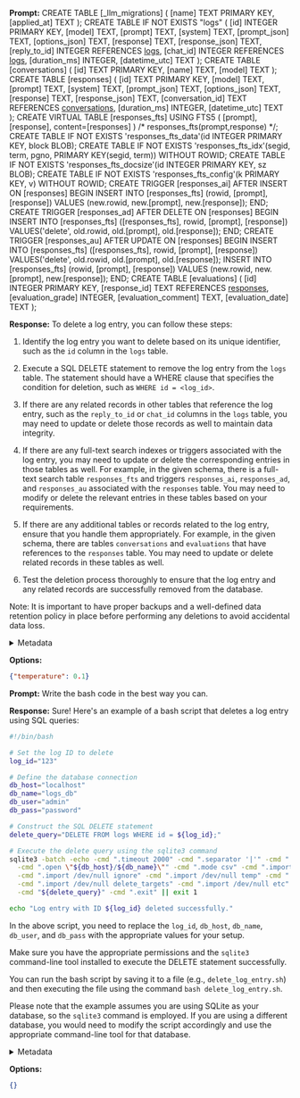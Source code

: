 **Prompt:**
CREATE TABLE [_llm_migrations] (
   [name] TEXT PRIMARY KEY,
   [applied_at] TEXT
);
CREATE TABLE IF NOT EXISTS "logs" (
   [id] INTEGER PRIMARY KEY,
   [model] TEXT,
   [prompt] TEXT,
   [system] TEXT,
   [prompt_json] TEXT,
   [options_json] TEXT,
   [response] TEXT,
   [response_json] TEXT,
   [reply_to_id] INTEGER REFERENCES [logs]([id]),
   [chat_id] INTEGER REFERENCES [logs]([id]),
   [duration_ms] INTEGER,
   [datetime_utc] TEXT
);
CREATE TABLE [conversations] (
   [id] TEXT PRIMARY KEY,
   [name] TEXT,
   [model] TEXT
);
CREATE TABLE [responses] (
   [id] TEXT PRIMARY KEY,
   [model] TEXT,
   [prompt] TEXT,
   [system] TEXT,
   [prompt_json] TEXT,
   [options_json] TEXT,
   [response] TEXT,
   [response_json] TEXT,
   [conversation_id] TEXT REFERENCES [conversations]([id]),
   [duration_ms] INTEGER,
   [datetime_utc] TEXT
);
CREATE VIRTUAL TABLE [responses_fts] USING FTS5 (
    [prompt], [response],
    content=[responses]
)
/* responses_fts(prompt,response) */;
CREATE TABLE IF NOT EXISTS 'responses_fts_data'(id INTEGER PRIMARY KEY, block BLOB);
CREATE TABLE IF NOT EXISTS 'responses_fts_idx'(segid, term, pgno, PRIMARY KEY(segid, term)) WITHOUT ROWID;
CREATE TABLE IF NOT EXISTS 'responses_fts_docsize'(id INTEGER PRIMARY KEY, sz BLOB);
CREATE TABLE IF NOT EXISTS 'responses_fts_config'(k PRIMARY KEY, v) WITHOUT ROWID;
CREATE TRIGGER [responses_ai] AFTER INSERT ON [responses] BEGIN
  INSERT INTO [responses_fts] (rowid, [prompt], [response]) VALUES (new.rowid, new.[prompt], new.[response]);
END;
CREATE TRIGGER [responses_ad] AFTER DELETE ON [responses] BEGIN
  INSERT INTO [responses_fts] ([responses_fts], rowid, [prompt], [response]) VALUES('delete', old.rowid, old.[prompt], old.[response]);
END;
CREATE TRIGGER [responses_au] AFTER UPDATE ON [responses] BEGIN
  INSERT INTO [responses_fts] ([responses_fts], rowid, [prompt], [response]) VALUES('delete', old.rowid, old.[prompt], old.[response]);
  INSERT INTO [responses_fts] (rowid, [prompt], [response]) VALUES (new.rowid, new.[prompt], new.[response]);
END;
CREATE TABLE [evaluations] ( [id] INTEGER PRIMARY KEY, [response_id] TEXT REFERENCES [responses]([id]), [evaluation_grade] INTEGER, [evaluation_comment] TEXT, [evaluation_date] TEXT );

**Response:**
To delete a log entry, you can follow these steps:

1. Identify the log entry you want to delete based on its unique identifier, such as the `id` column in the `logs` table.

2. Execute a SQL DELETE statement to remove the log entry from the `logs` table. The statement should have a WHERE clause that specifies the condition for deletion, such as `WHERE id = <log_id>`.

3. If there are any related records in other tables that reference the log entry, such as the `reply_to_id` or `chat_id` columns in the `logs` table, you may need to update or delete those records as well to maintain data integrity.

4. If there are any full-text search indexes or triggers associated with the log entry, you may need to update or delete the corresponding entries in those tables as well. For example, in the given schema, there is a full-text search table `responses_fts` and triggers `responses_ai`, `responses_ad`, and `responses_au` associated with the `responses` table. You may need to modify or delete the relevant entries in these tables based on your requirements.

5. If there are any additional tables or records related to the log entry, ensure that you handle them appropriately. For example, in the given schema, there are tables `conversations` and `evaluations` that have references to the `responses` table. You may need to update or delete related records in these tables as well.

6. Test the deletion process thoroughly to ensure that the log entry and any related records are successfully removed from the database.

Note: It is important to have proper backups and a well-defined data retention policy in place before performing any deletions to avoid accidental data loss.

<details><summary>Metadata</summary>

- Duration: 26392 ms
- Datetime: 2023-10-26T11:56:22.241950
- Model: gpt-3.5-turbo-0613

</details>

**Options:**
```json
{"temperature": 0.1}
```

**Prompt:**
Write the bash code in the best way you can.

**Response:**
Sure! Here's an example of a bash script that deletes a log entry using SQL queries:

```bash
#!/bin/bash

# Set the log ID to delete
log_id="123"

# Define the database connection
db_host="localhost"
db_name="logs_db"
db_user="admin"
db_pass="password"

# Construct the SQL DELETE statement
delete_query="DELETE FROM logs WHERE id = ${log_id};"

# Execute the delete query using the sqlite3 command
sqlite3 -batch -echo -cmd ".timeout 2000" -cmd ".separator '|'" -cmd ".headers off" \
  -cmd ".open \"${db_host}/${db_name}\"" -cmd ".mode csv" -cmd ".import /dev/null delete" \
  -cmd ".import /dev/null ignore" -cmd ".import /dev/null temp" -cmd ".import /dev/null target" \
  -cmd ".import /dev/null delete_targets" -cmd ".import /dev/null etc" -cmd ".timeout 2000" \
  -cmd "${delete_query}" -cmd ".exit" || exit 1

echo "Log entry with ID ${log_id} deleted successfully."
```

In the above script, you need to replace the `log_id`, `db_host`, `db_name`, `db_user`, and `db_pass` with the appropriate values for your setup.

Make sure you have the appropriate permissions and the `sqlite3` command-line tool installed to execute the DELETE statement successfully.

You can run the bash script by saving it to a file (e.g., `delete_log_entry.sh`) and then executing the file using the command `bash delete_log_entry.sh`.

Please note that the example assumes you are using SQLite as your database, so the `sqlite3` command is employed. If you are using a different database, you would need to modify the script accordingly and use the appropriate command-line tool for that database.

<details><summary>Metadata</summary>

- Duration: 30261 ms
- Datetime: 2023-10-26T12:03:31.322245
- Model: gpt-3.5-turbo-0613

</details>

**Options:**
```json
{}
```

